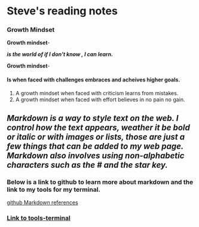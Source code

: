 # Steve's reading notes

### Growth Mindset

**Growth mindset**-
 
 ***is the world of if I don't know , I can learn.***

**Growth mindset**- 
#### Is when faced with challenges embraces and acheives higher goals.
1. A growth mindset when faced with criticism learns from mistakes.
1. A growth mindset when faced with effort believes in no pain no gain.

## ***Markdown is a way to style text on the web. I control how the text appears, weather it be bold or italic or with images or lists, those are just a few things that can be added to my web page. Markdown also involves using non-alphabetic characters such as the # and the star key.***
  
### Below is a link to github to learn more about markdown and the link to my tools for my terminal.
  [github Markdown references](https://docs.github.com/en/github/writing-on-github/basic-writing-and-formatting-syntax)
  
### [Link to tools-terminal](tools-terminal.md)




